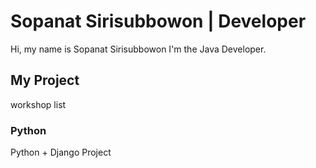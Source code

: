 # Sopanat Sirisubbowon  | Developer
Hi, my name is Sopanat Sirisubbowon
I'm the Java Developer.
## My Project
workshop list
### Python
Python + Django Project